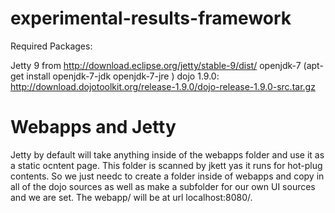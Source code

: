 experimental-results-framework
==============================


Required Packages:

Jetty 9 from http://download.eclipse.org/jetty/stable-9/dist/
openjdk-7 (apt-get install openjdk-7-jdk openjdk-7-jre )
dojo 1.9.0:  http://download.dojotoolkit.org/release-1.9.0/dojo-release-1.9.0-src.tar.gz



Webapps and Jetty
=================

Jetty by default will take anything inside of the webapps folder and
use it as a static ocntent page. This folder is scanned by jkett yas
it runs for hot-plug contents.  So we just needc to create a folder
inside of webapps and copy in all of the dojo sources as well as make
a subfolder for our own UI sources and we are set. The webapp/<folder>
will be at url localhost:8080/<folder>.

